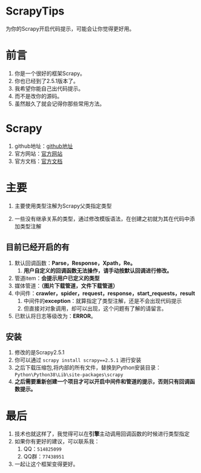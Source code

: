 # ScrapyTips
为你的Scrapy开启代码提示，可能会让你觉得更好用。

# 前言
1. 你是一个很好的框架Scrapy。
2. 你也已经到了2.5.1版本了。
3. 我希望你能自己出代码提示。
4. 而不是改你的源码。
5. 虽然敲久了就会记得你那些常用方法。

# Scrapy

1. github地址：[github地址](https://github.com/scrapy/scrapy)
2. 官方网站：[官方网站](https://scrapy.org/)
3. 官方文档：[官方文档](https://docs.scrapy.org/en/latest/)

# 主要

1. 主要使用类型注解为Scrapy父类指定类型

2. 一些没有继承关系的类型，通过修改模版语法，在创建之初就为其在代码中添加类型注解

   

## 目前已经开启的有

1. 默认回调函数：**Parse，Response，Xpath，Re。**
   1. **用户自定义的回调函数无法操作，请手动按默认回调进行修改。**
2. 管道item：**会提示用户已定义的类型**
3. 媒体管道：**（图片下载管道，文件下载管道）**
4. 中间件：**crawler，spider，request，response，start_requests，result**
   1. 中间件的**exception**：就算指定了类型注解，还是不会出现代码提示
   2. 但直接对对象调用，却可以出现，这个问题有了解的请留言。
5. 已默认将日志等级改为：**ERROR**。

## 安装

1. 修改的是Scrapy2.5.1
2. 你可以通过 `scrapy install scrapy==2.5.1` 进行安装
3. 之后下载压缩包,将内部的所有文件，替换到Python安装目录：`Python\Python38\Lib\site-packages\scrapy`
4. **之后需要重新创建一个项目才可以开启中间件和管道的提示，否则只有回调函数提示。**

# 最后

1. 技术也就这样了，我觉得可以在**引擎**主动调用回调函数的时候进行类型指定
3. 如果你有更好的建议，可以联系我：
   1. QQ：`514825099`
   2. QQ群：`77438951`
4. 一起让这个框架变得更好。
